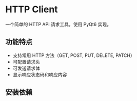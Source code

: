 # HTTP Client

一个简单的 HTTP API 请求工具，使用 PyQt6 实现。

## 功能特点

- 支持常用 HTTP 方法（GET, POST, PUT, DELETE, PATCH）
- 可配置请求头
- 可发送请求体
- 显示响应状态码和响应内容

## 安装依赖
